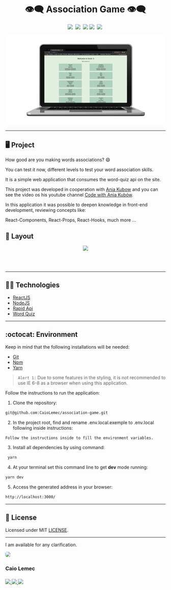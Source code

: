 <h1 align="center">👁️‍🗨️   Association Game   👁️‍🗨️</h1>
<p align="center">
  <a href="#desktop_computer-project"><img src="https://img.shields.io/static/v1?label=&message=Project&color=808F87&style=for-the-badge&logo=Next.js"/></a>&nbsp;
   <a href="#nail_care-layout"><img src="https://img.shields.io/static/v1?label=&message=Layout&color=2DBEB1&style=for-the-badge&logo=CSS3"/></a>&nbsp;
  <a href="#technologist-technologies"><img src="https://img.shields.io/static/v1?label=&message=Technologies&color=808F87&style=for-the-badge&logo=Jamstack"/></a>
  <a href="#octocat-environment"><img src="https://img.shields.io/static/v1?label=&message=Environment&color=808F87&style=for-the-badge&logo=visual-studio-code"/></a>&nbsp;
  <a href="#bookmark_tabs-license"><img src="https://img.shields.io/static/v1?label=&message=License&color=808F87&style=for-the-badge&logo=LibreOffice"/></a>&nbsp;
</p>
<p align="center">
 <img alt="typing test mockup" src="./public/mockup.png" width="auto">
</p>
<hr>

## :desktop_computer: Project

How good are you making words associations? 😄

You can test it now, different levels to test your word association skills.

It is a simple web application that consumes the word-quiz api on the site.

This project was developed in cooperation with [Ania Kubow](https://github.com/kubowania) and you can see the video os his youtube channel [Code with Ania Kubów](https://www.youtube.com/channel/UC5DNytAJ6_FISueUfzZCVsw).

In this application it was possible to deepen knowledge in front-end development, reviewing concepts like:

React-Components,
React-Props,
React-Hooks,
much more ...

## :nail_care: Layout

<p align="center">
<img src="./public/demonstration.gif" width="auto"/>

</p>
<br>
<br>
<hr>

## :technologist: Technologies

- [ReactJS](https://pt-br.reactjs.org/)
- [NodeJS](https://nodejs.org/en/)
- [Rapid Api](https://rapidapi.com/)
- [Word Quiz](https://rapidapi.com/twinword/api/word-quiz/details)

<hr>

## :octocat: Environment

Keep in mind that the following installations will be needed:

- [Git](https://git-scm.com/book/pt-br/v2/Come%C3%A7ando-Instalando-o-Git)
- [Npm](https://www.npmjs.com/)
- [Yarn](https://yarnpkg.com/)

> `Alert 1:` Due to some features in the styling, it is not recommended to use IE 6-8 as a browser when using this application. <br>

Follow the instructions to run the application:

1. Clone the repository:

```bash
git@github.com:CaioLemec/association-game.git
```

2. In the project root, find and rename .env.local.exemple to .env.local following inside instructions:

```bash
Follow the instructions inside to fill the environment variables.
```

3. Install all dependencies by using command:

```bash
 yarn
```

4. At your terminal set this command line to get <strong>dev</strong> mode running:

```bash
yarn dev
```

5. Access the generated address in your browser:

```bash
http://localhost:3000/
```

<hr>

## :bookmark_tabs: License

Licensed under MIT [LICENSE](./LICENSE.md).

<hr>

I am available for any clarification.

<img style="border-radius: 30%;" src="https://avatars3.githubusercontent.com/u/59886891?s=460&v=4" width="75px;"/>
<h3>Caio Lemec<h3>
<a href="https://t.me/caiolemec"><img src="https://img.shields.io/badge/Telegram-808F87?style=for-the-badge&logo=telegram&logoColor=white"/>
<a href="mailto:caiolemec@gmail.com"><img src="https://img.shields.io/static/v1?label=&message=E-mail&color=808F87&style=for-the-badge&logo=Gmail"/>
<a href="https://www.linkedin.com/in/caiolemec/"><img src="https://img.shields.io/static/v1?label=&message=LinkedIn&color=808F87&style=for-the-badge&logo=linkedin"/>
<br>
</p>
